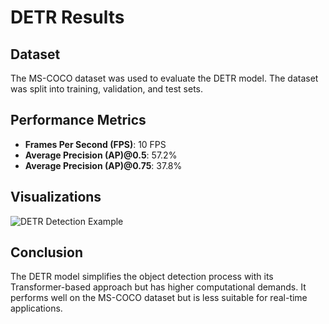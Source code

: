 # DETR Results

## Dataset
The MS-COCO dataset was used to evaluate the DETR model. The dataset was split into training, validation, and test sets.

## Performance Metrics
- **Frames Per Second (FPS)**: 10 FPS
- **Average Precision (AP)@0.5**: 57.2%
- **Average Precision (AP)@0.75**: 37.8%

## Visualizations
![DETR Detection Example](../images/detr_example.png)

## Conclusion
The DETR model simplifies the object detection process with its Transformer-based approach but has higher computational demands. It performs well on the MS-COCO dataset but is less suitable for real-time applications.
